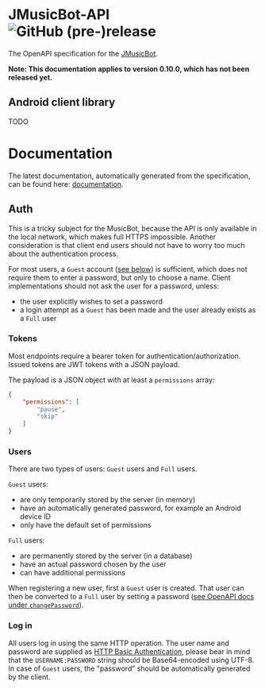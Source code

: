 # JMusicBot-API ![GitHub (pre-)release](https://img.shields.io/github/release/BjoernPetersen/JMusicBot-API/all.svg)

The OpenAPI specification for the [JMusicBot](https://github.com/BjoernPetersen/JMusicBot).

**Note: This documentation applies to version 0.10.0, which has not been released yet.**

## Android client library

TODO

# Documentation

The latest documentation, automatically generated from the specification, can be found here: [documentation](https://felixgail.github.io/CircleCIArtifactProvider/index.html?vcs-type=github&user=BjoernPetersen&project=JMusicBot-API&build=latest&branch=master&filter=successful&path=docs/index.html&token=46dc7aefa69e32721cbdf9ec6e74645f52055c13).

## Auth

This is a tricky subject for the MusicBot, because the API is only available in the
local network, which makes full HTTPS impossible. Another consideration is that
client end users should not have to worry too much about the authentication process.

For most users, a `Guest` account ([see below](#users)) is sufficient, which does not
require them to enter a password, but only to choose a name.
Client implementations should not ask the user for a password, unless:

- the user explicitly wishes to set a password
- a login attempt as a `Guest` has been made and the user already exists as a `Full` user

### Tokens

Most endpoints require a bearer token for authentication/authorization.
Issued tokens are JWT tokens with a JSON payload.

The payload is a JSON object with at least a `permissions` array:

```json
{
    "permissions": [
        "pause",
        "skip"
    ]
}
```

### Users

There are two types of users: `Guest` users and `Full` users.

`Guest` users:

- are only temporarily stored by the server (in memory)
- have an automatically generated password, for example an Android device ID
- only have the default set of permissions

`Full` users:

- are permanently stored by the server (in a database)
- have an actual password chosen by the user
- can have additional permissions

When registering a new user, first a `Guest` user is created.
That user can then be converted to a `Full` user by setting a password ([see OpenAPI docs under `changePassword`](#documentation)).

### Log in

All users log in using the same HTTP operation. The user name and password are supplied as [HTTP
Basic Authentication](https://en.wikipedia.org/wiki/Basic_access_authentication#Client_side), please
bear in mind that the `USERNAME:PASSWORD` string should be Base64-encoded using UTF-8.
In case of `Guest` users, the "password" should be automatically generated by the client.
